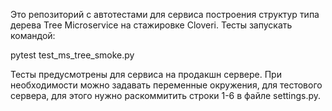Это репозиторий с автотестами для сервиса построения структур типа дерева Tree Microservice на стажировке Cloveri. Тесты запускать командой:

pytest test_ms_tree_smoke.py

Тесты предусмотрены для сервиса на продакшн сервере. При необходимости можно задавать переменные окружения, для тестового сервера, для этого нужно раскоммитить строки 1-6 в файле settings.py.
